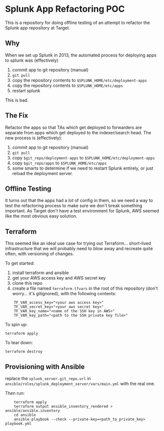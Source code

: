 Splunk App Refactoring POC
==========================

This is a repository for doing offline testing of an attempt to refactor the Splunk app repository at Target.

Why
---

When we set up Splunk in 2013, the automated process for deploying apps to splunk was (effectively)

  1. commit app to git repository (manual)
  2. `git pull`
  3. copy the repository contents to `$SPLUNK_HOME/etc/deployment-apps`
  4. copy the repository contents to `$SPLUNK_HOME/etc/apps`
  5. restart splunk

This is bad.

The Fix
-------
Refactor the apps so that TAs which get deployed to forwarders are separate from apps which get deployed to the indexer/search head. The new process is (effectively):

  1. commit app to git repository (manual)
  2. `git pull`
  3. copy `$git_repo/deployment-apps` to `$SPLUNK_HOME/etc/deployment-apps`
  4. copy `$git_repo/apps` to `$SPLUNK_HOME/etc/apps`
  5. some smarts to determine if we need to restart Splunk entirely, or just reload the deployment server.

Offline Testing
---------------
It turns out that the apps had a *lot* of config in them, so we need a way to test the refactoring process to make sure we don't break something important. As Target don't have a test environment for Splunk, AWS seemed like the most obvious easy solution.

Terraform
---------
This seemed like an ideal use case for trying out Terraform... short-lived infrastructure
that we will probably need to blow away and recreate quite often, with versioning of changes.

To get started:

1. install terraform and ansible
2. get your AWS access key and AWS secret key
3. clone this repo
4. create a file named `terraform.tfvars` in the root of this repository (don't worry... it's gitignored), with the following contents:

```
    TF_VAR_access_key="<your aws access key>"
    TF_VAR_secret_key="<your aws secret key>"
    TF_VAR_key_name="<name of the SSH key in AWS>"
    TF_VAR_key_path="<path to the SSH private key file>"
```

To spin up:

`terraform apply`

To tear down:

`terraform destroy`

Provisioning with Ansible
-------------------------

replace the `splunk_server.git_repo.url`
in `ansible/roles/splunk_deployment_server/vars/main.yml`
with the real one.

Then run:

```
    terraform apply
    terraform output ansible_inventory_rendered > ansible/ansible.inventory
    cd ansible
    ansible-playbook --check --private-key=<path_to_private_key> playbook.yml
```
